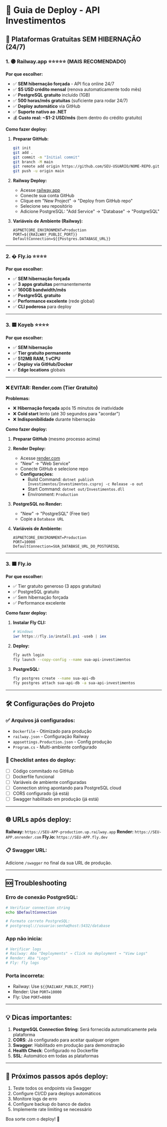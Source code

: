 # 🚀 Guia de Deploy - API Investimentos

## 🎯 Plataformas Gratuitas SEM HIBERNAÇÃO (24/7)

### 1. 🟣 **Railway.app** ⭐⭐⭐⭐⭐ (MAIS RECOMENDADO)
**Por que escolher:**
- ✅ **SEM hibernação forçada** - API fica online 24/7
- ✅ **$5 USD crédito mensal** (renova automaticamente todo mês)
- ✅ **PostgreSQL gratuito** incluído (1GB)
- ✅ **500 horas/mês gratuitas** (suficiente para rodar 24/7)
- ✅ **Deploy automático** via GitHub
- ✅ **Suporte nativo ao .NET**
- 💰 **Custo real: ~$1-2 USD/mês** (bem dentro do crédito gratuito)

**Como fazer deploy:**

1. **Preparar GitHub:**
   ```bash
   git init
   git add .
   git commit -m "Initial commit"
   git branch -M main
   git remote add origin https://github.com/SEU-USUARIO/NOME-REPO.git
   git push -u origin main
   ```

2. **Railway Deploy:**
   - Acesse [railway.app](https://railway.app)
   - Conecte sua conta GitHub
   - Clique em "New Project" → "Deploy from GitHub repo"
   - Selecione seu repositório
   - Adicione PostgreSQL: "Add Service" → "Database" → "PostgreSQL"

3. **Variáveis de Ambiente (Railway):**
   ```
   ASPNETCORE_ENVIRONMENT=Production
   PORT=${{RAILWAY_PUBLIC_PORT}}
   DefaultConnection=${{Postgres.DATABASE_URL}}
   ```

---

### 2. � **Fly.io** ⭐⭐⭐⭐
**Por que escolher:**
- ✅ **SEM hibernação forçada**
- ✅ **3 apps gratuitas** permanentemente
- ✅ **160GB bandwidth/mês**
- ✅ **PostgreSQL gratuito**
- ✅ **Performance excelente** (rede global)
- ✅ **CLI poderosa** para deploy

---

### 3. 🟨 **Koyeb** ⭐⭐⭐⭐
**Por que escolher:**
- ✅ **SEM hibernação**
- ✅ **Tier gratuito permanente**
- ✅ **512MB RAM, 1 vCPU**
- ✅ **Deploy via GitHub/Docker**
- ✅ **Edge locations** globais

---

### ❌ **EVITAR: Render.com (Tier Gratuito)**
**Problemas:**
- ❌ **Hibernação forçada** após 15 minutos de inatividade
- ❌ **Cold start** lento (até 30 segundos para "acordar")
- ❌ **Indisponibilidade** durante hibernação

**Como fazer deploy:**

1. **Preparar GitHub** (mesmo processo acima)

2. **Render Deploy:**
   - Acesse [render.com](https://render.com)
   - "New" → "Web Service"
   - Conecte GitHub e selecione repo
   - **Configurações:**
     - Build Command: `dotnet publish Investimentos/Investimentos.csproj -c Release -o out`
     - Start Command: `dotnet out/Investimentos.dll`
     - Environment: `Production`

3. **PostgreSQL no Render:**
   - "New" → "PostgreSQL" (Free tier)
   - Copie a `Database URL`

4. **Variáveis de Ambiente:**
   ```
   ASPNETCORE_ENVIRONMENT=Production
   PORT=10000
   DefaultConnection=SUA_DATABASE_URL_DO_POSTGRESQL
   ```

---

### 3. 🟦 **Fly.io**
**Por que escolher:**
- ✅ Tier gratuito generoso (3 apps gratuitas)
- ✅ PostgreSQL gratuito
- ✅ Sem hibernação forçada
- ✅ Performance excelente

**Como fazer deploy:**

1. **Instalar Fly CLI:**
   ```powershell
   # Windows
   iwr https://fly.io/install.ps1 -useb | iex
   ```

2. **Deploy:**
   ```bash
   fly auth login
   fly launch --copy-config --name sua-api-investimentos
   ```

3. **PostgreSQL:**
   ```bash
   fly postgres create --name sua-api-db
   fly postgres attach sua-api-db -a sua-api-investimentos
   ```

---

## 🛠️ Configurações do Projeto

### ✅ Arquivos já configurados:
- `Dockerfile` - Otimizado para produção
- `railway.json` - Configuração Railway
- `appsettings.Production.json` - Config produção
- `Program.cs` - Multi-ambiente configurado

### 🔧 Checklist antes do deploy:
- [ ] Código commitado no GitHub
- [ ] Dockerfile funcional
- [ ] Variáveis de ambiente configuradas
- [ ] Connection string apontando para PostgreSQL cloud
- [ ] CORS configurado (já está)
- [ ] Swagger habilitado em produção (já está)

---

## 🌐 URLs após deploy:

**Railway:** `https://SEU-APP-production.up.railway.app`
**Render:** `https://SEU-APP.onrender.com` 
**Fly.io:** `https://SEU-APP.fly.dev`

### 📋 Swagger URL:
Adicione `/swagger` no final da sua URL de produção.

---

## 🆘 Troubleshooting

### Erro de conexão PostgreSQL:
```bash
# Verificar connection string
echo $DefaultConnection

# Formato correto PostgreSQL:
# postgresql://usuario:senha@host:5432/database
```

### App não inicia:
```bash
# Verificar logs
# Railway: Aba "Deployments" → Click no deployment → "View Logs"
# Render: Aba "Logs"
# Fly: fly logs
```

### Porta incorreta:
- Railway: Use `${{RAILWAY_PUBLIC_PORT}}`  
- Render: Use `PORT=10000`
- Fly: Use `PORT=8080`

---

## 💡 Dicas importantes:

1. **PostgreSQL Connection String**: Será fornecida automaticamente pela plataforma
2. **CORS**: Já configurado para aceitar qualquer origem
3. **Swagger**: Habilitado em produção para demonstração
4. **Health Check**: Configurado no Dockerfile
5. **SSL**: Automático em todas as plataformas

---

## 🎯 Próximos passos após deploy:

1. Teste todos os endpoints via Swagger
2. Configure CI/CD para deploys automáticos
3. Monitore logs de erro
4. Configure backup do banco de dados
5. Implemente rate limiting se necessário

Boa sorte com o deploy! 🚀